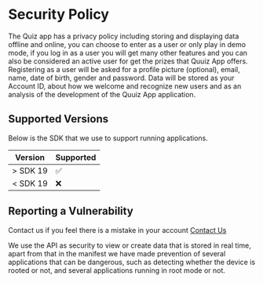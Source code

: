 # Security Policy
The Quiz app has a privacy policy including storing and displaying data offline and online, you can choose to enter as a user or only play in demo mode, if you log in as a user you will get many other features and you can also be considered an active user for get the prizes that Quuiz App offers.
Registering as a user will be asked for a profile picture (optional), email, name, date of birth, gender and password.
Data will be stored as your Account ID, about how we welcome and recognize new users and as an analysis of the development of the Quuiz App application.

## Supported Versions

Below is the SDK that we use to support running applications.

| Version    | Supported          |
| ---------- | ------------------ |
| > SDK 19   | :white_check_mark: |
| < SDK 19   | :x:                |

## Reporting a Vulnerability

Contact us if you feel there is a mistake in your account [Contact Us](mailto:quuizapp@gmail.com)

We use the API as security to view or create data that is stored in real time, apart from that in the manifest we have made prevention of several applications that can be dangerous, such as detecting whether the device is rooted or not, and several applications running in root mode or not.
